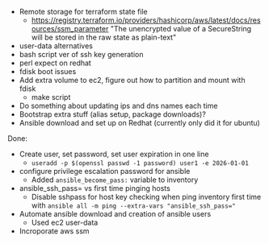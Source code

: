- Remote storage for terraform state file
  - https://registry.terraform.io/providers/hashicorp/aws/latest/docs/resources/ssm_parameter "The unencrypted value of a SecureString will be stored in the raw state as plain-text"
- user-data alternatives
- bash script ver of ssh key generation
- perl expect on redhat
- fdisk boot issues
- Add extra volume to ec2, figure out how to partition and mount with fdisk
  - make script
- Do something about updating ips and dns names each time
- Bootstrap extra stuff (alias setup, package downloads)?
- Ansible download and set up on Redhat (currently only did it for ubuntu)

Done:
- Create user, set password, set user expiration in one line
  - `useradd -p $(openssl passwd -1 password) user1 -e 2026-01-01`
- configure privilege escalation password for ansible
  - Added `ansible_become_pass:` variable to inventory
- ansible_ssh_pass= vs first time pinging hosts
  - Disable sshpass for host key checking when ping inventory first time with `ansible all -m ping --extra-vars "ansible_ssh_pass="`
- Automate ansible download and creation of ansible users
  - Used ec2 user-data
- Incroporate aws ssm